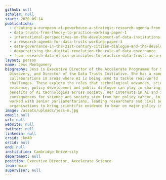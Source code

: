 ```yaml
---
github: null
scholar: null
start: 2020-09-14
publications:
  - creating-a-european-ai-powerhouse-a-strategic-research-agenda-from-the-european-learning-and-intelligent-systems-excellence-elise-consortium
  - data-trusts-from-theory-to-practice-working-paper-1
  - international-perspectives-on-the-development-of-data-institutions
  - a-research-agenda-for-data-trusts-working-paper-3
  - data-governance-in-the-21st-century-citizen-dialogue-and-the-development-of-data-trusts
  - democratising-the-digital-revolution-the-role-of-data-governance
  - from-research-data-ethics-principles-to-practice-data-trusts-as-a-governance-tool
layout: person
name: Jess Montgomery
biography: Jess is Executive Director of the Accelerate Programme for Scientific
  Discovery, and Director of the Data Trusts Initiative. She has a range of
  collaborations in areas where AI is being used to tackle real-world
  challenges. These explore the roles that technological advances, scientific
  evidence, policy development and public dialogue can play in sharing the
  benefits of AI technologies across society. Her interests in AI and its
  consequences for science and society stem from her policy career, in which she
  worked with senior parliamentarians, leading researchers and civil society
  organisations to bring scientific evidence to bear on major policy issues.
image: /assets/uploads/jess-m.jpg
email: null
url: null
website: null
twitter: null
linkedin: null
crsid: jkm40
orcid: null
end: null
institution: Cambridge University
department: null
position: Executive Director, Accelerate Science
team: main
supervisor: null
---
```

